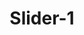 ---
title: Slider-1
image: https://media.istockphoto.com/id/1087181752/vector/solar-energy-banner.jpg?s=170667a&w=0&k=20&c=9_A30INO28ohaJi-fZuSuiuJ3ltpmTt1XiKJo57BXG8=
draft: false
type: serviceslider
sliderclass: "active"
---